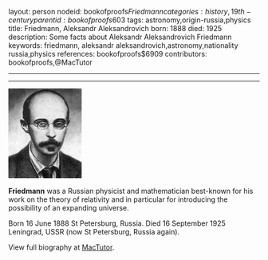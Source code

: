layout: person
nodeid: bookofproofs$Friedmann
categories: history,19th-century
parentid: bookofproofs$603
tags: astronomy,origin-russia,physics
title: Friedmann, Aleksandr Aleksandrovich
born: 1888
died: 1925
description: Some facts about Aleksandr Aleksandrovich Friedmann
keywords: friedmann, aleksandr aleksandrovich,astronomy,nationality russia,physics
references: bookofproofs$6909
contributors: bookofproofs,@MacTutor

---


---

![Friedmann.jpg](https://github.com/bookofproofs/bookofproofs.github.io/blob/main/_sources/_assets/images/portraits/Friedmann.jpg?raw=true)

**Friedmann** was a Russian physicist and mathematician best-known for his work on the theory of relativity and in particular for introducing the possibility of an expanding universe.

Born 16 June 1888 St Petersburg, Russia. Died 16 September 1925 Leningrad, USSR (now St Petersburg, Russia again).


View full biography at [MacTutor](https://mathshistory.st-andrews.ac.uk/Biographies/Friedmann/).